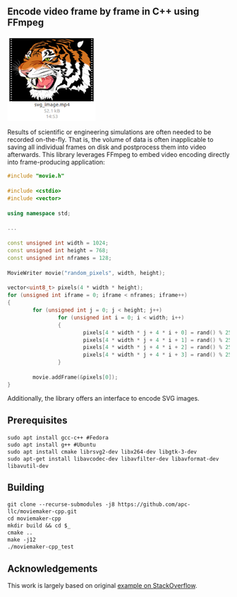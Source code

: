 ## Encode video frame by frame in C++ using FFmpeg

<img src="screenshot.png" width="200"/>

Results of scientific or engineering simulations are often needed to be recorded on-the-fly. That is, the volume of data is often inapplicable to saving all individual frames on disk and postprocess them into video afterwards. This library leverages FFmpeg to embed video encoding directly into frame-producing application:

```cpp
#include "movie.h"

#include <cstdio>
#include <vector>

using namespace std;

...

const unsigned int width = 1024;
const unsigned int height = 768;
const unsigned int nframes = 128;

MovieWriter movie("random_pixels", width, height);

vector<uint8_t> pixels(4 * width * height);
for (unsigned int iframe = 0; iframe < nframes; iframe++)
{
        for (unsigned int j = 0; j < height; j++)
                for (unsigned int i = 0; i < width; i++)
                {
                        pixels[4 * width * j + 4 * i + 0] = rand() % 256;
                        pixels[4 * width * j + 4 * i + 1] = rand() % 256;
                        pixels[4 * width * j + 4 * i + 2] = rand() % 256;
                        pixels[4 * width * j + 4 * i + 3] = rand() % 256;
                }

        movie.addFrame(&pixels[0]);
}
```

Additionally, the library offers an interface to encode SVG images.

## Prerequisites

```
sudo apt install gcc-c++ #Fedora
sudo apt install g++ #Ubuntu
sudo apt install cmake librsvg2-dev libx264-dev libgtk-3-dev
sudo apt-get install libavcodec-dev libavfilter-dev libavformat-dev libavutil-dev
```

## Building

```
git clone --recurse-submodules -j8 https://github.com/apc-llc/moviemaker-cpp.git
cd moviemaker-cpp
mkdir build && cd $_
cmake ..
make -j12
./moviemaker-cpp_test
```

## Acknowledgements

This work is largely based on original [example on StackOverflow](https://stackoverflow.com/questions/34511312/how-to-encode-a-video-from-several-images-generated-in-a-c-program-without-wri).

